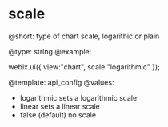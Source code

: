 scale
=============


@short: type of chart scale, logarithic or plain
	

@type:  string
@example:

webix.ui({
  view:"chart",
  scale:"logarithmic"
});


@template:	api_config
@values:

- logarithmic	sets a logarithmic scale
- linear		sets a linear scale
- false (default)	no scale			


